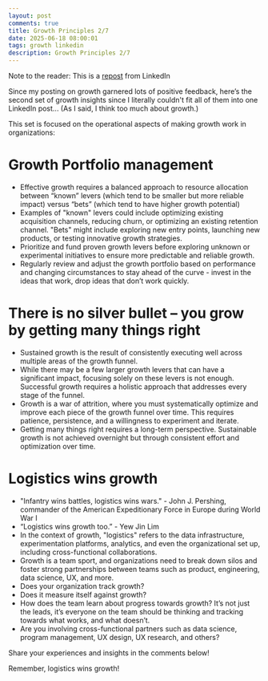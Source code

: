 ```yaml
---
layout: post
comments: true
title: Growth Principles 2/7
date: 2025-06-18 08:00:01
tags: growth linkedin
description: Growth Principles 2/7
---
```


Note to the reader: This is a [repost](https://www.linkedin.com/posts/yewjinlim_since-my-posting-on-growth-garnered-lots-activity-7175824858574913537-HOkn?utm_source=share&utm_medium=member_desktop&rcm=ACoAAAD4xmMBhqAf0RkmEot2NJkJA3gvq31H7Os) from LinkedIn

Since my posting on growth garnered lots of positive feedback, here’s the second set of growth insights since I literally couldn't fit all of them into one LinkedIn post... (As I said, I think too much about growth.)

This set is focused on the operational aspects of making growth work in organizations:

# Growth Portfolio management

- Effective growth requires a balanced approach to resource allocation between “known” levers (which tend to be smaller but more reliable impact) versus “bets” (which tend to have higher growth potential)
- Examples of "known" levers could include optimizing existing acquisition channels, reducing churn, or optimizing an existing retention channel. "Bets" might include exploring new entry points, launching new products, or testing innovative growth strategies.
- Prioritize and fund proven growth levers before exploring unknown or experimental initiatives to ensure more predictable and reliable growth.
- Regularly review and adjust the growth portfolio based on performance and changing circumstances to stay ahead of the curve - invest in the ideas that work, drop ideas that don’t work quickly.

# There is no silver bullet – you grow by getting many things right

- Sustained growth is the result of consistently executing well across multiple areas of the growth funnel.
- While there may be a few larger growth levers that can have a significant impact, focusing solely on these levers is not enough. Successful growth requires a holistic approach that addresses every stage of the funnel.
- Growth is a war of attrition, where you must systematically optimize and improve each piece of the growth funnel over time. This requires patience, persistence, and a willingness to experiment and iterate.
- Getting many things right requires a long-term perspective. Sustainable growth is not achieved overnight but through consistent effort and optimization over time.

# Logistics wins growth

- "Infantry wins battles, logistics wins wars." - John J. Pershing, commander of the American Expeditionary Force in Europe during World War I
- “Logistics wins growth too.” - Yew Jin Lim
- In the context of growth, "logistics" refers to the data infrastructure, experimentation platforms, analytics, and even the organizational set up, including cross-functional collaborations.
- Growth is a team sport, and organizations need to break down silos and foster strong partnerships between teams such as product, engineering, data science, UX, and more.
- Does your organization track growth?
- Does it measure itself against growth?
- How does the team learn about progress towards growth? It’s not just the leads, it’s everyone on the team should be thinking and tracking towards what works, and what doesn’t.
- Are you involving cross-functional partners such as data science, program management, UX design, UX research, and others?

Share your experiences and insights in the comments below!

Remember, logistics wins growth!
